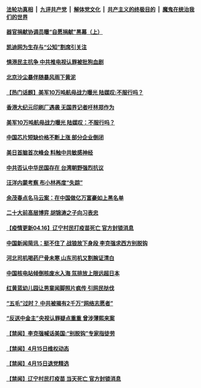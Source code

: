 

####  [法轮功真相](../../../../basic/blob/master/README.md?t=04162201) &nbsp;|&nbsp; [九评共产党](../../../../9ping.md/blob/master/README.md?t=04162201) &nbsp;|&nbsp; [解体党文化](../../../../jtdwh.md/blob/master/README.md?t=04162201)  &nbsp;|&nbsp; [共产主义的终极目的](../../../../gczydzjmd.md/blob/master/README.md?t=04162201) &nbsp;|&nbsp; [魔鬼在统治我们的世界](../../../../mgztzwmdsj.md/blob/master/README.md?t=04162201) 

#### [器官捐献协调员曝“自愿捐献”黑幕（上）](../pages/prog204/a103097598.md?t=04162201) 

#### [凯迪网为生存与“公知”割席引关注](../pages/prog204/a103097492.md?t=04162201) 

#### [惧港民主抗争 中共推电视认罪被批狗血剧](../pages/prog204/a103097111.md?t=04162201) 

#### [北京沙尘暴伴随暴风雨下黄泥](../pages/prog204/a103097507.md?t=04162201) 

#### [【热门话题】美军10万吨航母战力曝光 陆媒叹:不服行吗？](../pages/prog204/a103097414.md?t=04162201) 

#### [香港大纪元印刷厂遇袭 无国界记者吁林郑作为](../pages/prog204/a103097427.md?t=04162201) 

#### [美军10万吨航母战力曝光 陆媒叹：不服行吗？](../pages/prog204/a103097391.md?t=04162201) 


#### [中国芯片短缺价格不断上涨  部分企业倒闭](../pages/prog204/a103097366.md?t=04162201) 


#### [美日首脑首次峰会 料触中共敏感神经](../pages/prog204/a103097320.md?t=04162201) 

#### [中共否认中华民国存在 台湾朝野强烈抗议](../pages/prog204/a103097271.md?t=04162201) 

#### [汪洋内蒙考察 布小林再度“失踪”](../pages/prog204/a103097267.md?t=04162201) 

#### [余茂春点名马云案：在中国做亿万富豪如上黑名单](../pages/prog204/a103097200.md?t=04162201) 

#### [二十大前高层博弈 胡锦涛之子向习表忠](../pages/prog204/a103097224.md?t=04162201) 


#### [【疫情更新04.16】辽宁村民打疫苗死亡 官方封锁消息](../pages/prog204/a103093288.md?t=04162201) 

#### [中国新闻简讯：挺不住了 战狼放下身段 李克强求西方别脱钩](../pages/prog204/a103097116.md?t=04162201) 

#### [河北司机喝药尸骨未寒 山东司机又割腕证清白](../pages/prog204/a103097044.md?t=04162201) 

#### [中国核电站倾倒核废水入海 氚排放上限远超日本](../pages/prog204/a103096994.md?t=04162201) 



#### [红黄蓝幼儿园让男童闻脚照片疯传 引网民挞伐](../pages/prog204/a103095396.md?t=04162201) 

#### [“五毛”过时？ 中共被揭有2千万“网络志愿者”](../pages/prog204/a103096903.md?t=04162201) 


#### [“反送中金主”央视认罪疑点重重 曾涉薄熙来案](../pages/prog204/a103096837.md?t=04162201) 

#### [【禁闻】李克强喊话美国:“别脱钩”专家指徒劳](../pages/prog204/a103096840.md?t=04162201) 

#### [【禁闻】4月15日维权动态](../pages/prog204/a103096834.md?t=04162201) 

#### [【禁闻】4月15日退党精选](../pages/prog204/a103096826.md?t=04162201) 

#### [【禁闻】辽宁村民打疫苗 当天死亡 官方封锁消息](../pages/prog204/a103096824.md?t=04162201) 


